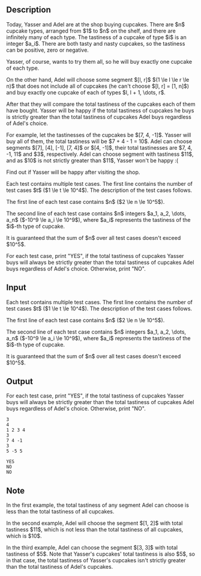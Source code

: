 ## Description

<div><p>Today, Yasser and Adel are at the shop buying cupcakes. There are $n$ cupcake types, arranged from $1$ to $n$ on the shelf, and there are infinitely many of each type. The tastiness of a cupcake of type $i$ is an integer $a_i$. There are both tasty and nasty cupcakes, so the tastiness can be positive, zero or negative.</p><p>Yasser, of course, wants to try them all, so he will buy exactly one cupcake of each type.</p><p>On the other hand, Adel will choose some segment $[l, r]$ $(1 \le l \le r \le n)$ that does not include all of cupcakes (he can't choose $[l, r] = [1, n]$) and buy exactly one cupcake of each of types $l, l + 1, \dots, r$.</p><p>After that they will compare the total tastiness of the cupcakes each of them have bought. Yasser will be happy if the total tastiness of cupcakes he buys is <span class="tex-font-style-bf">strictly</span> greater than the total tastiness of cupcakes Adel buys <span class="tex-font-style-bf">regardless of Adel's choice</span>.</p><p>For example, let the tastinesses of the cupcakes be $[7, 4, -1]$. Yasser will buy all of them, the total tastiness will be $7 + 4 - 1 = 10$. Adel can choose segments $[7], [4], [-1], [7, 4]$ or $[4, -1]$, their total tastinesses are $7, 4, -1, 11$ and $3$, respectively. Adel can choose segment with tastiness $11$, and as $10$ is not strictly greater than $11$, Yasser won't be happy :(</p><p>Find out if Yasser will be happy after visiting the shop.</p></div><div class="input-specification"><p>Each test contains multiple test cases. The first line contains the number of test cases $t$ ($1 \le t \le 10^4$). The description of the test cases follows.</p><p>The first line of each test case contains $n$ ($2 \le n \le 10^5$).</p><p>The second line of each test case contains $n$ integers $a_1, a_2, \dots, a_n$ ($-10^9 \le a_i \le 10^9$), where $a_i$ represents the tastiness of the $i$-th type of cupcake.</p><p>It is guaranteed that the sum of $n$ over all test cases doesn't exceed $10^5$.</p></div><div class="output-specification"><p>For each test case, print "<span class="tex-font-style-tt">YES</span>", if the total tastiness of cupcakes Yasser buys will always be <span class="tex-font-style-bf">strictly</span> greater than the total tastiness of cupcakes Adel buys regardless of Adel's choice. Otherwise, print "<span class="tex-font-style-tt">NO</span>".</p></div>

## Input

<p>Each test contains multiple test cases. The first line contains the number of test cases $t$ ($1 \le t \le 10^4$). The description of the test cases follows.</p><p>The first line of each test case contains $n$ ($2 \le n \le 10^5$).</p><p>The second line of each test case contains $n$ integers $a_1, a_2, \dots, a_n$ ($-10^9 \le a_i \le 10^9$), where $a_i$ represents the tastiness of the $i$-th type of cupcake.</p><p>It is guaranteed that the sum of $n$ over all test cases doesn't exceed $10^5$.</p>

## Output

<p>For each test case, print "<span class="tex-font-style-tt">YES</span>", if the total tastiness of cupcakes Yasser buys will always be <span class="tex-font-style-bf">strictly</span> greater than the total tastiness of cupcakes Adel buys regardless of Adel's choice. Otherwise, print "<span class="tex-font-style-tt">NO</span>".</p>





```input1
3
4
1 2 3 4
3
7 4 -1
3
5 -5 5
```




```output1
YES
NO
NO
```



## Note

<p>In the first example, the total tastiness of any segment Adel can choose is less than the total tastiness of all cupcakes.</p><p>In the second example, Adel will choose the segment $[1, 2]$ with total tastiness $11$, which is not less than the total tastiness of all cupcakes, which is $10$.</p><p>In the third example, Adel can choose the segment $[3, 3]$ with total tastiness of $5$. Note that Yasser's cupcakes' total tastiness is also $5$, so in that case, the total tastiness of Yasser's cupcakes isn't strictly greater than the total tastiness of Adel's cupcakes.</p>
